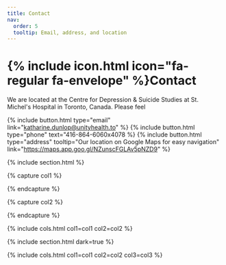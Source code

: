 ```yaml
---
title: Contact
nav:
  order: 5
  tooltip: Email, address, and location
---
```


# {% include icon.html icon="fa-regular fa-envelope" %}Contact

We are located at the Centre for Depression & Suicide Studies at St. Michel's Hospital in Toronto, Canada. Please feel

{%
  include button.html
  type="email"
  link="katharine.dunlop@unityhealth.to"
%}
{%
  include button.html
  type="phone"
  text="416-864-6060x4078
%}
{%
  include button.html
  type="address"
  tooltip="Our location on Google Maps for easy navigation"
  link="https://maps.app.goo.gl/NZunscFGLAv5pNZD9"
%}

{% include section.html %}

{% capture col1 %}

{% endcapture %}

{% capture col2 %}

{% endcapture %}

{% include cols.html col1=col1 col2=col2 %}

{% include section.html dark=true %}

{% include cols.html col1=col1 col2=col2 col3=col3 %}

